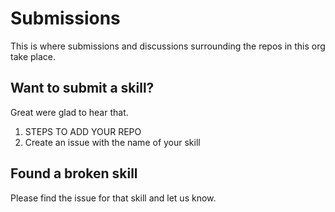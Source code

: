 # Submissions
This is where submissions and discussions surrounding the repos in this org take place.

## Want to submit a skill?
Great were glad to hear that.

1. STEPS TO ADD YOUR REPO
2. Create an issue with the name of your skill

## Found a broken skill
Please find the issue for that skill and let us know.

